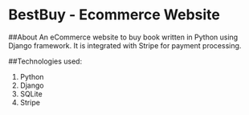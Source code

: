 # BestBuy - Ecommerce Website

##About
An eCommerce website to buy book written in Python using Django framework.  It is integrated with Stripe for payment processing.

##Technologies used:
1. Python
2. Django
3. SQLite
4. Stripe

